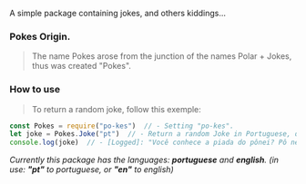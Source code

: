 A simple package containing jokes, and others kiddings...

### Pokes Origin. 
> The name Pokes arose from the junction of the names Polar + Jokes, thus was created "Pokes".

### How to use
> To return a random joke, follow this exemple:
```js
const Pokes = require("po-kes")  // - Setting "po-kes".
let joke = Pokes.Joke("pt")  // - Return a random Joke in Portuguese, default language is "pt (Português-Brasil)".
console.log(joke)  // - [Logged]: "Você conhece a piada do pônei? Pô nei eu..."
```
_Currently this package has the languages: **portuguese** and **english**. (in use: **"pt"** to portuguese, or **"en"** to english)_
